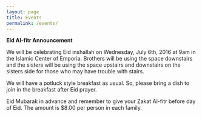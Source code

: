 ```yaml
---
layout: page
title: Events
permalink: /events/
---
```


<!--<strong>Monthly dinner</strong> is last Saturday of every month after Maghreb prayers.

<strong>Islamic school</strong> for boys and girls start after Maghreb prayers every Friday.

<strong>Tea party and study circle</strong> after Isha prayers every Friday.-->

<strong>Eid Al-fitr Announcement</strong>

We will be celebrating Eid inshallah on Wednesday, July 6th, 2016 at 9am in the Islamic Center of Emporia. Brothers will be using the space downstairs and the sisters will be using the space upstairs and downstairs on the sisters side for those who may have trouble with stairs.

We will have a potluck style breakfast as usual. So, please bring a dish to join in the breakfast after Eid prayer.

Eid Mubarak in advance and remember to give your Zakat Al-fitr before day of Eid. The amount is $8.00 per person in each family.

